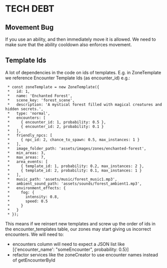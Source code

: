 # TECH DEBT


## Movement Bug
If you use an ability, and then immediately move it is allowed.
We need to make sure that the ability cooldown also enforces movement.

## Template Ids
A lot of dependencies in the code on ids of templates.
E.g. in ZoneTemplate we reference Encounter Template Ids (as encounter_id) e.g.:
```
 * const zoneTemplate = new ZoneTemplate({
 *   id: 1,
 *   name: 'Enchanted Forest',
 *   scene_key: 'forest_scene',
 *   description: 'A mystical forest filled with magical creatures and hidden secrets.',
 *   type: 'normal',
 *   encounters: [
 *     { encounter_id: 1, probability: 0.5 },
 *     { encounter_id: 2, probability: 0.1 }
 *   ],
 *   friendly_npcs: [
 *     { npc_id: 2, chance_to_spawn: 0.5, max_instances: 1 }
 *   ],
 *   image_folder_path: 'assets/images/zones/enchanted-forest',
 *   min_areas: 3,
 *   max_areas: 7,
 *   area_events: [
 *     { template_id: 1, probability: 0.2, max_instances: 2 },
 *     { template_id: 2, probability: 0.1, max_instances: 1 }
 *   ],
 *   music_path: 'assets/music/forest_music1.mp3',
 *   ambient_sound_path: 'assets/sounds/forest_ambient1.mp3',
 *   environment_effects: {
 *     fog: {
 *       intensity: 0.8,
 *       speed: 0.5
 *     }
 *   }
 * });
 ```
 This means if we reinsert new templates and screw up the order of ids in the encounter_templates table, our zones may start giving us incorrect encounters.  We will need to:
- encounters column will need to expect a JSON list like [{'encounter_name': "someEncounter", probability: 0.5}]
- refactor services like the zoneCreator to use encounter names instead of getEncounterById